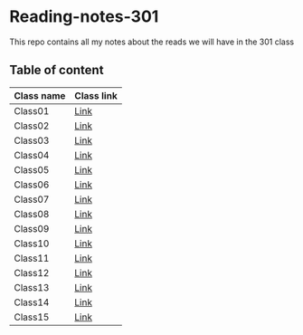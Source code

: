 # Reading-notes-301

This repo contains all my notes about the reads we will have in the 301 class

## Table of content

Class name | Class link
------------ | -------------
Class01 | [Link](https://obiorbitalstar.github.io/Reading-notes-301/Class01)
Class02 | [Link](https://obiorbitalstar.github.io/Reading-notes-301/Class02)
Class03 | [Link](https://obiorbitalstar.github.io/Reading-notes-301/Class03)
Class04 | [Link](https://obiorbitalstar.github.io/Reading-notes-301/Class04)
Class05 | [Link](https://obiorbitalstar.github.io/Reading-notes-301/Class05)
Class06 | [Link](https://obiorbitalstar.github.io/Reading-notes-301/Class06)
Class07 | [Link]()
Class08 | [Link]()
Class09 | [Link]()
Class10 | [Link]()
Class11 | [Link]()
Class12 | [Link]()
Class13 | [Link]()
Class14 | [Link]()
Class15 | [Link]()
